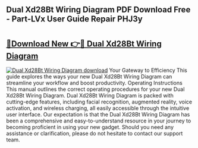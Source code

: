 ## Dual Xd28Bt Wiring Diagram PDF Download Free - Part-LVx User Guide Repair PHJ3y

# <h2><a href="http://dfmtl0.blite.top/?on=Dual+Xd28Bt+Wiring+Diagram">🔗Download New 👉🔴 Dual Xd28Bt Wiring Diagram</a></h2>

[![Dual Xd28Bt Wiring Diagram download](https://i.imgur.com/lujVjoI.png)](http://dfmtl0.blite.top/?on=Dual+Xd28Bt+Wiring+Diagram)
Your Gateway to Efficiency This guide explores the ways your new Dual Xd28Bt Wiring Diagram can streamline your workflow and boost productivity. Operating Instructions This manual outlines the correct operating procedures for your new Dual Xd28Bt Wiring Diagram. Dual Xd28Bt Wiring Diagram is packed with cutting-edge features, including facial recognition, augmented reality, voice activation, and wireless charging, all easily accessible through the intuitive user interface. Our expectation is that the Dual Xd28Bt Wiring Diagram has been a comprehensive and easy-to-understand resource in your journey to becoming proficient in using your new gadget. Should you need any assistance or clarification, please do not hesitate to contact our support team.
